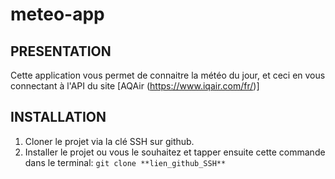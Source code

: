 # meteo-app

## PRESENTATION

Cette application vous permet de connaitre la météo du jour, et ceci en vous connectant à l'API du site [AQAir (https://www.iqair.com/fr/)]

## INSTALLATION

1. Cloner le projet via la clé SSH sur github.
2. Installer le projet ou vous le souhaitez et tapper ensuite cette commande dans le terminal: ```git clone **lien_github_SSH**```

